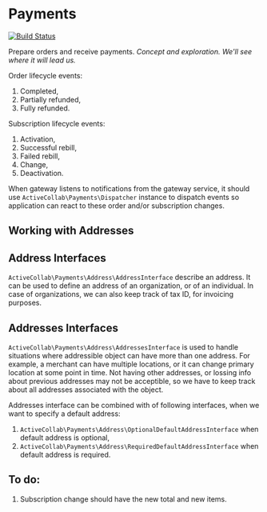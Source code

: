 # Payments

[![Build Status](https://travis-ci.org/activecollab/payments.svg?branch=master)](https://travis-ci.org/activecollab/payments)

Prepare orders and receive payments. _Concept and exploration. We'll see where it will lead us._

Order lifecycle events:

1. Completed,
2. Partially refunded,
3. Fully refunded.

Subscription lifecycle events:

1. Activation,
2. Successful rebill,
3. Failed rebill,
4. Change,
5. Deactivation.

When gateway listens to notifications from the gateway service, it should use `ActiveCollab\Payments\Dispatcher` instance
to dispatch events so application can react to these order and/or subscription changes.

## Working with Addresses

## Address Interfaces

`ActiveCollab\Payments\Address\AddressInterface` describe an address. It can be used to define an address of an organization, or of an individual. In case of organizations, we can also keep track of tax ID, for invoicing purposes.

## Addresses Interfaces

`ActiveCollab\Payments\Address\AddressesInterface` is used to handle situations where addressible object can have more than one address. For example, a merchant can have multiple locations, or it can change primary location at some point in time. Not having other addresses, or lossing info about previous addresses may not be acceptible, so we have to keep track about all addresses associated with the object.

Addresses interface can be combined with of following interfaces, when we want to specify a default address:

1. `ActiveCollab\Payments\Address\OptionalDefaultAddressInterface` when default address is optional,
1. `ActiveCollab\Payments\Address\RequiredDefaultAddressInterface` when default address is required.

## To do:

1. Subscription change should have the new total and new items.